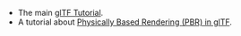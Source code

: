 
- The main [glTF Tutorial](gltfTutorial/README.md).
- A tutorial about [Physically Based Rendering (PBR) in glTF](PBR/README.md).


